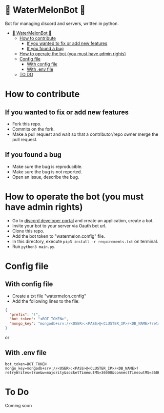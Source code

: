 # 🍉 WaterMelonBot 🍉

Bot for managing discord and servers, written in python.

- [🍉 WaterMelonBot 🍉](#-watermelonbot-)
  - [How to contribute](#how-to-contribute)
    - [If you wanted to fix or add new features](#if-you-wanted-to-fix-or-add-new-features)
    - [If you found a bug](#if-you-found-a-bug)
  - [How to operate the bot (you must have admin rights)](#how-to-operate-the-bot (you-must-have-admin-rights))
  - [Config file](#config-file)
    - [With config file](#with-config-file)
    - [With .env file](#with-env-file)
  - [TO DO](#to-do)
  


# How to contribute

## If you wanted to fix or add new features
- Fork this repo.
- Commits on the fork.
- Make a pull request and wait so that a contributor/repo owner merge the pull request.

## If you found a bug
- Make sure the bug is reproducible.
- Make sure the bug is not reported.
- Open an issue, describe the bug.

# How to operate the bot (you must have admin rights)
- Go to [discord developer portal](https://discord.com/developers) and create an application, create a bot.
- Invite your bot to your server via Oauth bot url.
- Clone this repo.
- Add the bot token to "watermelon.config" file.
- In this directory, execute `pip3 install -r requirements.txt` on terminal.
- Run `python3 main.py`.

# Config file

## With config file
- Create a txt file "watermelon.config"
- Add the following lines to the file:
```json
{
  "prefix": "!",
  "bot_token": "<BOT_TOKEN>",
  "mongo_key": "mongodb+srv://<USER>:<PASS>@<CLUSTER_IP>/<DB_NAME>?retryWrites=true&w=majority&socketTimeoutMS=36000&connectTimeoutMS=36000"
}
```
or

## With .env file
```.env
bot_token=BOT_TOKEN
mongo_key=mongodb+srv://<USER>:<PASS>@<CLUSTER_IP>/<DB_NAME>?retryWrites=true&w=majority&socketTimeoutMS=36000&connectTimeoutMS=36000
```

# To Do
Coming soon

